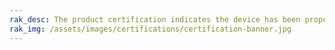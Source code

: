 ```yaml
---
rak_desc: The product certification indicates the device has been properly assessed where it meets the qualification criteria and also has passed the performance and quality tests. Hence, the following tables display the various certifications of the RAK products to guarantee these devices are safe, reliable, and high-quality.
rak_img: /assets/images/certifications/certification-banner.jpg
---
```


<rk-show-certification :product="'wisduo'" :headers="[
  'EUROPE',
  'USA',
  'AUSTRALIA',
  'BRAZIL',
  'CANADA',
  'INDIA',
  'JAPAN',
  'KOREA',
  'LORA ALLIANCE',
  'UK',
  ]"/>

<rk-certification-newsletter/>